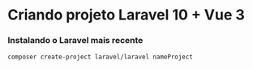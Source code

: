 # Criando projeto Laravel 10 + Vue 3

### Instalando o Laravel mais recente

``` composer create-project laravel/laravel nameProject ```
